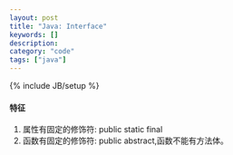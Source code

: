 ```yaml
--- 
layout: post 
title: "Java: Interface" 
keywords: [] 
description: 
category: "code" 
tags: ["java"] 
--- 
```

{% include JB/setup %}


#### 特征
1. 属性有固定的修饰符: public static final
2. 函数有固定的修饰符: public abstract,函数不能有方法体。

